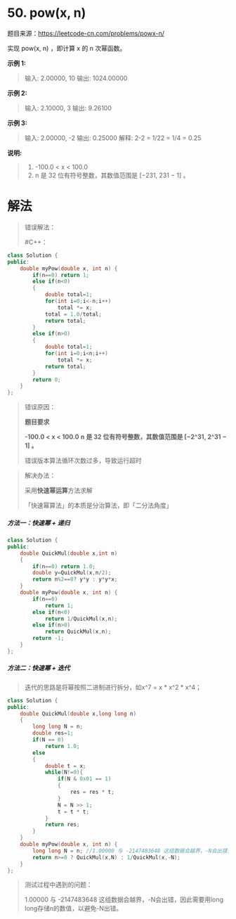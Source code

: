# 50. pow(x, n)

题目来源：https://leetcode-cn.com/problems/powx-n/

实现 pow(x, n) ，即计算 x 的 n 次幂函数。

**示例 1:**

> 输入: 2.00000, 10
> 输出: 1024.00000

**示例 2:**

> 输入: 2.10000, 3
> 输出: 9.26100

**示例 3:**

> 输入: 2.00000, -2
> 输出: 0.25000
> 解释: 2-2 = 1/22 = 1/4 = 0.25

**说明:**

> 1. -100.0 < x < 100.0
> 2. n 是 32 位有符号整数，其数值范围是 [−231, 231 − 1] 。



# 解法

> 错误解法：
>
> #C++：

```c++
class Solution {
public:
    double myPow(double x, int n) {
        if(n==0) return 1;
        else if(n<0)
        {
            double total=1;
            for(int i=0;i<-n;i++)
                total *= x;
            total = 1.0/total;
            return total;
        }
        else if(n>0)
        {
            double total=1;
            for(int i=0;i<n;i++)
                total *= x;
            return total;
        }
        return 0;
    }
};
```

> 错误原因：
>
> **题目要求**
>
> **-100.0 < x < 100.0**
> **n 是 32 位有符号整数，其数值范围是 [−2^31, 2^31 − 1] 。**
>
> 错误版本算法循环次数过多，导致运行超时

> 解决办法：
>
> 采用**快速幂运算**方法求解
>
> 「快速幂算法」的本质是分治算法，即「二分法角度」

##### 方法一：快速幂 + 递归

```c++
class Solution {
public:
    double QuickMul(double x,int n)
    {
        if(n==0) return 1.0;
        double y=QuickMul(x,n/2);
        return n%2==0? y*y : y*y*x;
    }
    double myPow(double x, int n) {
        if(n==0)
            return 1;
        else if(n<0)
            return 1/QuickMul(x,n);
        else if(n>0)
            return QuickMul(x,n);
        return -1;
    }
};
```

##### 方法二：快速幂 + 迭代

> 迭代的思路是将幂按照二进制进行拆分，如x^7 = x * x^2 * x^4；

```c++
class Solution {
public:
    double QuickMul(double x,long long n)
    {
        long long N = n;
        double res=1;
        if(N == 0)
            return 1.0;
        else
        {
            double t = x;
            while(N!=0){
                if(N & 0x01 == 1)
                {
                    res = res * t;
                }
                N = N >> 1;
                t = t * t;
            }
            return res;
        }
    }
    double myPow(double x, int n) {
        long long N = n; //1.00000 与 -2147483648 这组数据会越界，-N会出错，因此需要用long long存储
        return n>=0 ? QuickMul(x,N) : 1/QuickMul(x,-N);
    }
};
```

> 测试过程中遇到的问题：
>
> 1.00000 与 -2147483648 这组数据会越界，-N会出错，因此需要用long long存储n的数值，以避免-N出错。